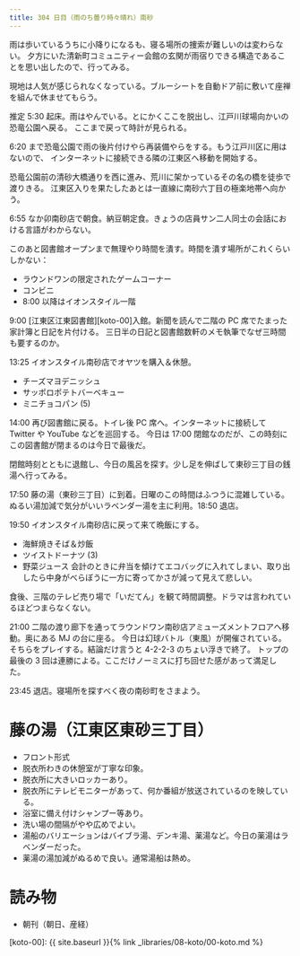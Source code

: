 ```yaml
---
title: 304 日目（雨のち曇り時々晴れ）南砂
---
```


雨は歩いているうちに小降りになるも、寝る場所の捜索が難しいのは変わらない。
夕方にいた清新町コミュニティー会館の玄関が雨宿りできる構造であることを思い出したので、行ってみる。

現地は人気が感じられなくなっている。ブルーシートを自動ドア前に敷いて座禅を組んで休ませてもらう。

推定 5:30 起床。雨はやんでいる。とにかくここを脱出し、江戸川球場向かいの恐竜公園へ戻る。
ここまで戻って時計が見られる。

6:20 まで恐竜公園で雨の後片付けやら再装備やらをする。もう江戸川区に用はないので、
インターネットに接続できる隣の江東区へ移動を開始する。

恐竜公園前の清砂大橋通りを西に進み、荒川に架かっているその名の橋を徒歩で渡りきる。
江東区入りを果たしたあとは一直線に南砂六丁目の極楽地帯へ向かう。

6:55 なか卯南砂店で朝食。納豆朝定食。きょうの店員サン二人同士の会話における言語がわからない。

このあと図書館オープンまで無理やり時間を潰す。時間を潰す場所がこれくらいしかない：
* ラウンドワンの限定されたゲームコーナー
* コンビニ
* 8:00 以降はイオンスタイル一階

9:00 [江東区江東図書館][koto-00]入館。新聞を読んで二階の PC 席でたまった家計簿と日記を片付ける。
三日半の日記と図書館数軒のメモ執筆でなぜ三時間も要するのか。

13:25 イオンスタイル南砂店でオヤツを購入＆休憩。
* チーズマヨデニッシュ
* サッポロポテトバーベキュー
* ミニチョコパン (5)

14:00 再び図書館に戻る。トイレ後 PC 席へ。インターネットに接続して Twitter や YouTube などを巡回する。
今日は 17:00 閉館なのだが、この時刻にこの図書館が閉まるのは今日で最後だ。

閉館時刻とともに退館し、今日の風呂を探す。少し足を伸ばして東砂三丁目の銭湯へ行ってみる。

17:50 藤の湯（東砂三丁目）に到着。日曜のこの時間はふつうに混雑している。
ぬるい湯加減で気分がいいラベンダー湯を主に利用。18:50 退店。

19:50 イオンスタイル南砂店に戻って来て晩飯にする。
* 海鮮焼きそば＆炒飯
* ツイストドーナツ (3)
* 野菜ジュース
会計のときに弁当を傾けてエコバッグに入れてしまい、取り出したら中身がべらぼうに一方に寄ってかさが減って見えて悲しい。

食後、三階のテレビ売り場で「いだてん」を観て時間調整。ドラマは言われているほどつまらなくない。

21:00 二階の渡り廊下を通ってラウンドワン南砂店アミューズメントフロアへ移動。奥にある MJ の台に座る。
今日は幻球バトル（東風）が開催されている。そちらをプレイする。結論だけ言うと 4-2-2-3 のちょい浮きで終了。
トップの最後の 3 回は連勝による。ここだけノーミスに打ち回せた感があって満足した。

23:45 退店。寝場所を探すべく夜の南砂町をさまよう。

# 藤の湯（江東区東砂三丁目）

* フロント形式
* 脱衣所わきの休憩室が丁寧な印象。
* 脱衣所に大きいロッカーあり。
* 脱衣所にテレビモニターがあって、何か番組が放送されているのを映している。
* 浴室に備え付けシャンプー等あり。
* 洗い場の間隔がやや広めでよい。
* 湯船のバリエーションはバイブラ湯、デンキ湯、薬湯など。今日の薬湯はラベンダーだった。
* 薬湯の湯加減がぬるめで良い。通常湯船は熱め。

# 読み物

* 朝刊（朝日、産経）

[koto-00]: {{ site.baseurl }}{% link _libraries/08-koto/00-koto.md %}
